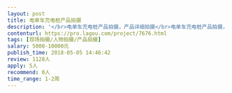 ```yaml
---                
layout: post       
title: 电单车充电桩产品拍摄           
description: '</br>电单车充电桩产品拍摄，产品详细拍摄</br>电单车充电桩产品拍摄，产品详细拍摄</br>电单车充电桩产品拍摄，产品详细拍摄</br>'     
contenturl: https://pro.lagou.com/project/7676.html      
tags: [现场拍摄/人物拍摄/产品拍摄]            
salary: 5000-10000元          
publish_time: 2018-05-05 14:46:42         
review: 1128人                   
apply: 5人                   
recommend: 0人                   
time_range: 1-2周              
---                 
```

